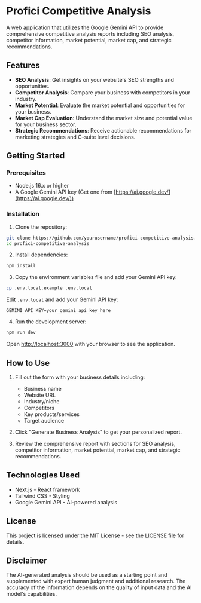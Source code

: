 # Profici Competitive Analysis

A web application that utilizes the Google Gemini API to provide comprehensive competitive analysis reports including SEO analysis, competitor information, market potential, market cap, and strategic recommendations.

## Features

- **SEO Analysis**: Get insights on your website's SEO strengths and opportunities.
- **Competitor Analysis**: Compare your business with competitors in your industry.
- **Market Potential**: Evaluate the market potential and opportunities for your business.
- **Market Cap Evaluation**: Understand the market size and potential value for your business sector.
- **Strategic Recommendations**: Receive actionable recommendations for marketing strategies and C-suite level decisions.

## Getting Started

### Prerequisites

- Node.js 16.x or higher
- A Google Gemini API key (Get one from [https://ai.google.dev/](https://ai.google.dev/))

### Installation

1. Clone the repository:

```bash
git clone https://github.com/yourusername/profici-competitive-analysis.git
cd profici-competitive-analysis
```

2. Install dependencies:

```bash
npm install
```

3. Copy the environment variables file and add your Gemini API key:

```bash
cp .env.local.example .env.local
```

Edit `.env.local` and add your Gemini API key:

```
GEMINI_API_KEY=your_gemini_api_key_here
```

4. Run the development server:

```bash
npm run dev
```

Open [http://localhost:3000](http://localhost:3000) with your browser to see the application.

## How to Use

1. Fill out the form with your business details including:
   - Business name
   - Website URL
   - Industry/niche
   - Competitors
   - Key products/services
   - Target audience

2. Click "Generate Business Analysis" to get your personalized report.

3. Review the comprehensive report with sections for SEO analysis, competitor information, market potential, market cap, and strategic recommendations.

## Technologies Used

- Next.js - React framework
- Tailwind CSS - Styling
- Google Gemini API - AI-powered analysis

## License

This project is licensed under the MIT License - see the LICENSE file for details.

## Disclaimer

The AI-generated analysis should be used as a starting point and supplemented with expert human judgment and additional research. The accuracy of the information depends on the quality of input data and the AI model's capabilities.

